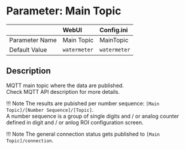 # Parameter: Main Topic

|                   | WebUI               | Config.ini
|:---               |:---                 |:----
| Parameter Name    | Main Topic          | MainTopic
| Default Value     | `watermeter`        | `watermeter`


## Description

MQTT main topic where the data are published.<br>
Check MQTT API description for more details.

!!! Note
    The results are pubished per number sequence: `[Main Topic]/[Number Sequence]/[Topic]`.<br>
    A number sequence is a group of single digits and / or analog counter defined in digit and / or anlog ROI configuration screen.

!!! Note
    The general connection status gets published to `[Main Topic]/connection`. 
